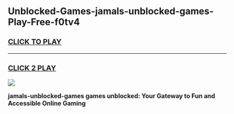 
## Unblocked-Games-jamals-unblocked-games-Play-Free-f0tv4
<h3>
<a href="https://premium76.site?title=jamals-unblocked-games&ref=09A">CLICK TO PLAY</a></h3>
<hr>

<h3>
<a href="https://premium76.site?title=jamals-unblocked-games&ref=09A">CLICK 2 PLAY</a>
  
</h3>

<a href="https://premium76.site?title=jamals-unblocked-games&ref=09A"><img src="https://clearcache.store/games.png"></a>


**jamals-unblocked-games games unblocked: Your Gateway to Fun and Accessible Online Gaming**
